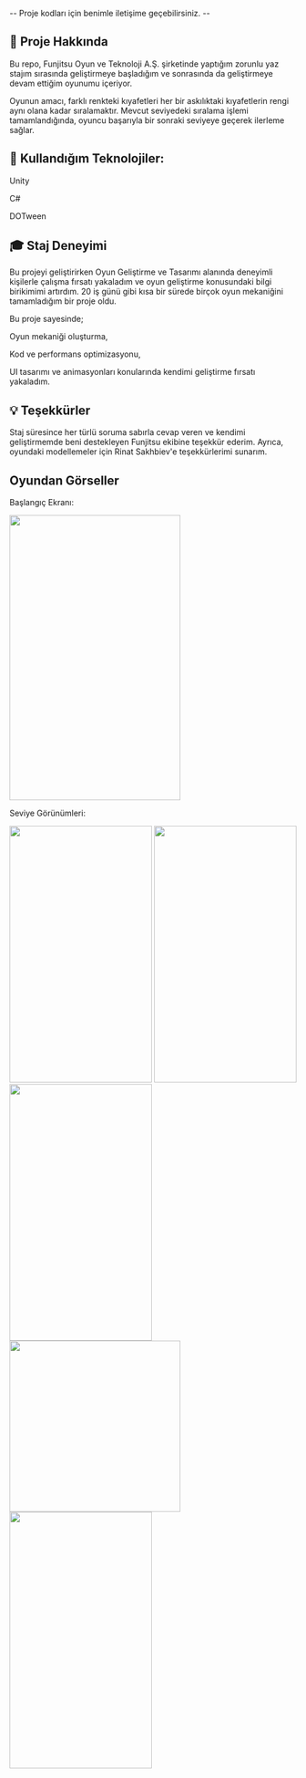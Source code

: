 -- Proje kodları için benimle iletişime geçebilirsiniz. --


## 📌 Proje Hakkında

Bu repo, Funjitsu Oyun ve Teknoloji A.Ş. şirketinde yaptığım zorunlu yaz stajım sırasında geliştirmeye başladığım ve sonrasında da geliştirmeye devam ettiğim oyunumu içeriyor.

Oyunun amacı, farklı renkteki kıyafetleri her bir askılıktaki kıyafetlerin rengi aynı olana kadar sıralamaktır. Mevcut seviyedeki sıralama işlemi tamamlandığında, oyuncu başarıyla bir sonraki seviyeye geçerek ilerleme sağlar.

## 🚀 Kullandığım Teknolojiler:

Unity

C#

DOTween

## 🎓 Staj Deneyimi

Bu projeyi geliştirirken Oyun Geliştirme ve Tasarımı alanında deneyimli kişilerle çalışma fırsatı yakaladım ve oyun geliştirme konusundaki bilgi birikimimi artırdım. 20 iş günü gibi kısa bir sürede birçok oyun mekaniğini tamamladığım bir proje oldu.

Bu proje sayesinde;

Oyun mekaniği oluşturma,

Kod ve performans optimizasyonu,

UI tasarımı ve animasyonları konularında kendimi geliştirme fırsatı yakaladım.

## 💡 Teşekkürler

Staj süresince her türlü soruma sabırla cevap veren ve kendimi geliştirmemde beni destekleyen Funjitsu ekibine teşekkür ederim. Ayrıca, oyundaki modellemeler için Rinat Sakhbiev'e teşekkürlerimi sunarım. 

## Oyundan Görseller

Başlangıç Ekranı:

<img src= "https://github.com/siraytarim/Colorful-Clothes-Sort/blob/main/Görseller/StartScene.png" width=300 height=500>

Seviye Görünümleri:

<img src= "https://github.com/siraytarim/Colorful-Clothes-Sort/blob/main/Görseller/Levels1.png" width=250 height=450>   <img src= "https://github.com/siraytarim/Colorful-Clothes-Sort/blob/main/Görseller/Levels2.png" width=250 height=450>  <img src= "https://github.com/siraytarim/Colorful-Clothes-Sort/blob/main/Görseller/Levels3.png" width=250 height=450> <img src= "https://github.com/siraytarim/Colorful-Clothes-Sort/blob/main/Görseller/HidedCloth.png" width=300 height=300>   <img src= "https://github.com/siraytarim/Colorful-Clothes-Sort/blob/main/Görseller/Levels4.png" width=250 height=450>   
